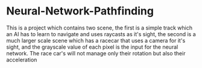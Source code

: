 # Neural-Network-Pathfinding
This is a project which contains two scene, the first is a simple track which an AI has to learn to navigate and uses raycasts as it's sight, the second is a much larger scale scene which has a racecar that uses a camera for it's sight, and the grayscale value of each pixel is the input for the neural network. The race car's will not manage only their rotation but also their acceleration
